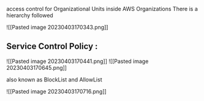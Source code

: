 access control for Organizational Units inside AWS Organizations
There is a hierarchy followed 


![[Pasted image 20230403170343.png]]

## Service Control Policy : 

![[Pasted image 20230403170441.png]]
![[Pasted image 20230403170645.png]]

also known as BlockList and AllowList

![[Pasted image 20230403170716.png]]






